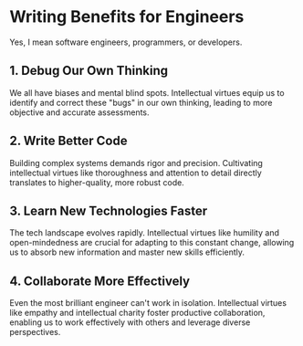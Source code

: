 # Writing Benefits for Engineers

Yes, I mean software engineers, programmers, or developers.

## 1. Debug Our Own Thinking

We all have biases and mental blind spots. Intellectual virtues equip us to identify and correct these "bugs" in our own thinking, leading to more objective and accurate assessments.

## 2. Write Better Code

Building complex systems demands rigor and precision. Cultivating intellectual virtues like thoroughness and attention to detail directly translates to higher-quality, more robust code.

## 3. Learn New Technologies Faster

The tech landscape evolves rapidly. Intellectual virtues like humility and open-mindedness are crucial for adapting to this constant change, allowing us to absorb new information and master new skills efficiently.

## 4. Collaborate More Effectively

Even the most brilliant engineer can't work in isolation. Intellectual virtues like empathy and intellectual charity foster productive collaboration, enabling us to work effectively with others and leverage diverse perspectives.
